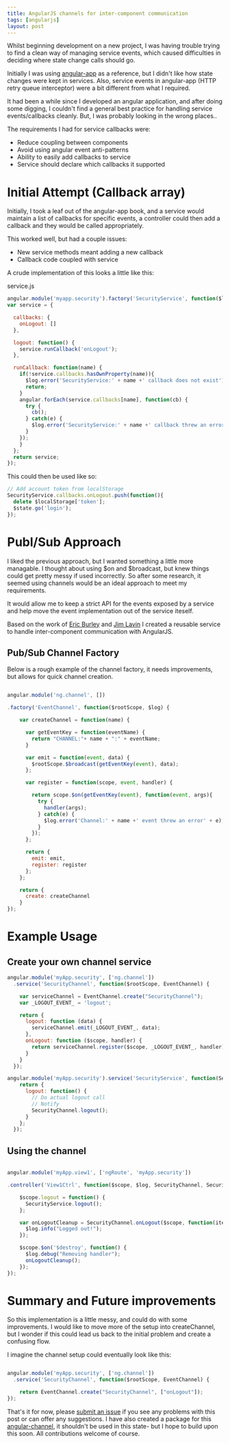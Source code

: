 ```yaml
---
title: AngularJS channels for inter-component communication
tags: [angularjs]
layout: post
---
```


Whilst beginning development on a new project, I was having trouble trying to find a clean way of managing service events, which caused difficulties in deciding where state change calls should go.

Initially I was using [angular-app](https://github.com/angular-app/angular-app) as a reference, but I didn't like how state changes were kept in services. Also, service events in angular-app (HTTP retry queue interceptor) were a bit different from what I required.

It had been a while since I developed an angular application, and after doing some digging, I couldn't find a general best practice for handling service events/callbacks cleanly. But, I was probably looking in the wrong places..

The requirements I had for service callbacks were:

- Reduce coupling between components
- Avoid using angular event anti-patterns
- Ability to easily add callbacks to service
- Service should declare which callbacks it supported

# Initial Attempt (Callback array)

Initially, I took a leaf out of the angular-app book, and a service would maintain a list of callbacks for specific events, a controller could then add a callback and they would be called appropriately.

This worked well, but had a couple issues:

- New service methods meant adding a new callback
- Callback code coupled with service

A crude implementation of this looks a little like this:

service.js

```javascript
angular.module('myapp.security').factory('SecurityService', function($log){
var service = {

  callbacks: {
    onLogout: []
  },

  logout: function() {
    service.runCallback('onLogout');
  },

  runCallback: function(name) {
    if(!service.callbacks.hasOwnProperty(name)){
      $log.error('SecurityService:' + name +' callback does not exist');
      return;
    }
    angular.forEach(service.callbacks[name], function(cb) {
      try {
        cb();
      } catch(e) {
        $log.error('SecurityService:' + name +' callback threw an error' + e);
      }
    });
    }
  };
  return service;
});

```

This could then be used like so:

```javascript
// Add account token from localStorage
SecurityService.callbacks.onLogout.push(function(){
  delete $localStorage['token'];
  $state.go('login');
});
```

# Publ/Sub Approach

I liked the previous approach, but I wanted something a little more managable. I thought about using $on and $broadcast, but knew things could get pretty messy if used incorrectly. So after some research, it seemed using channels would be an ideal approach to meet my requirements.

It would allow me to keep a strict API for the events exposed by a service and help move the event implementation out of the service iteself. 

Based on the work of [Eric Burley](https://eburley.github.io/2013/01/31/angularjs-watch-pub-sub-best-practices.html) and [Jim Lavin](http://codingsmackdown.tv/blog/2013/04/29/hailing-all-frequencies-communicating-in-angularjs-with-the-pubsub-design-pattern/) I created a reusable service to handle inter-component communication with AngularJS.

## Pub/Sub Channel Factory

Below is a rough example of the channel factory, it needs improvements, but allows for quick channel creation.

```javascript

angular.module('ng.channel', [])

.factory('EventChannel', function($rootScope, $log) {

    var createChannel = function(name) {

      var getEventKey = function(eventName) {
        return "CHANNEL:"+ name + ":" + eventName;
      }

      var emit = function(event, data) {
        $rootScope.$broadcast(getEventKey(event), data);
      };

      var register = function(scope, event, handler) {

        return scope.$on(getEventKey(event), function(event, args){
          try {
            handler(args);
          } catch(e) {
            $log.error('Channel:' + name +' event threw an error' + e);
          }
        });
      };

      return {
        emit: emit,
        register: register
      };
    };

    return {
      create: createChannel
    }
});

```

# Example Usage

## Create your own channel service

```javascript
angular.module('myApp.security', ['ng.channel'])
  .service('SecurityChannel', function($rootScope, EventChannel) {

    var serviceChannel = EventChannel.create("SecurityChannel");
    var _LOGOUT_EVENT_ = 'logout';

    return {
      logout: function (data) {
        serviceChannel.emit(_LOGOUT_EVENT_, data);
      },
      onLogout: function ($scope, handler) {
        return serviceChannel.register($scope, _LOGOUT_EVENT_, handler);
      }
    }
  });

angular.module('myApp.security').service('SecurityService', function(SecurityChannel) {
    return {
      logout: function() {
        // Do actual logout call
        // Notify
        SecurityChannel.logout();
      }
    };
  });
```

## Using the channel

```javascript

angular.module('myApp.view1', ['ngRoute', 'myApp.security'])

.controller('View1Ctrl', function($scope, $log, SecurityChannel, SecurityService) {

    $scope.logout = function() {
      SecurityService.logout();
    };

    var onLogoutCleanup = SecurityChannel.onLogout($scope, function(item){
      $log.info("Logged out!");
    });

    $scope.$on('$destroy', function() {
      $log.debug("Removing handler");
      onLogoutCleanup();
    });
});
```


# Summary and Future improvements

So this implementation is a little messy, and could do with some improvements. I would like to move more of the setup into createChannel, but I wonder if this could lead us back to the initial problem and create a confusing flow.

I imagine the channel setup could eventually look like this:

```javascript

angular.module('myApp.security', ['ng.channel'])
  .service('SecurityChannel', function($rootScope, EventChannel) {

    return EventChannel.create("SecurityChannel", ["onLogout"]);
});
```

That's it for now, please [submit an issue](https://github.com/eddie/eddie.github.io/issues) if you see any problems with this post or can offer any suggestions.  I have also created a package for this [angular-channel](https://github.com/eddie/angular-channel), it shouldn't be used in this state- but I hope to build upon this soon. All contributions welcome of course. 



